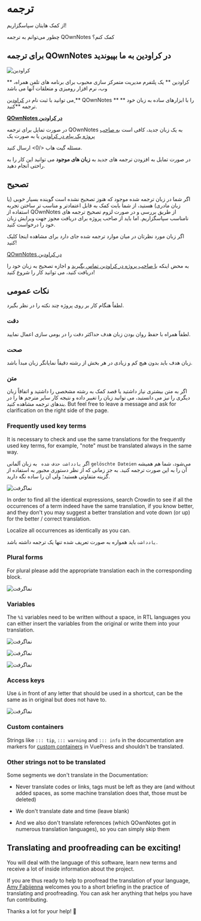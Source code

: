 # ترجمه

از کمک هایتان سپاسگزاریم!

چطور می‌توانم به ترجمه QOwnNotes کمک کنم؟

## برای ترجمه QOwnNotes در کراودین به ما بپیوندید

![کراودین](/img/crowdin.png)

** کراودین ** یک پلتفرم مدیریت متمرکز سازی محبوب برای برنامه های تلفن همراه، وب، نرم افزار رومیزی و متعلقات آنها می باشد

می توانید با ثبت نام در [ کراودین ](https://crowdin.com/project/qownnotes/invite) ** QOwnNotes ** را با ابزارهای ساده به زبان خود ** ترجمه **کنید.

**[QOwnNotes در کراودین](https://crowdin.com/project/qownnotes/invite)**

در صورت تمایل برای ترجمه QOwnNotes به یک زبان جدید، کافی است [به صاحب پروژه یک پیام در کراودین](https://crowdin.com/profile/pbek) یا به صورت یک

 مسئله گیت هاب </0> ارسال کنید.</p> 

در صورت تمایل به افزودن ترجمه های جدید به **زبان های موجود** می توانید این کار را به راحتی انجام دهید.



## تصحیح

اگر شما در زبان ترجمه شده موجود که هنوز تصحیح نشده است گوینده بسیار خوبی (یا زبان مادری) هستید، از شما بابت کمک به قابل اعتمادتر و مناسب تر ساختن تجربه استفاده از QOwnNotes از طریق بررسی و در صورت لزوم تصحیح ترجمه های نامناسب سپاسگزاریم. اما باید از صاحب پروژه برای دریافت مجوز جهت ویرایش زبان خود را درخواست کنید.

اگر زبان مورد نظرتان در میان موارد ترجمه شده جای دارد برای مشاهده اینجا کلیک کنید! 

[QOwnNotes در کراودین](https://translate.qownnotes.org/)

به محض اینکه [با صاحب پروژه در کراودین تماس بگیرید](https://crowdin.com/profile/pbek) و اجازه تصحیح به زبان خود را دریافت کنید، می توانید کار را شروع کنید!



## نکات عمومی

لطفاً هنگام کار بر روی پروژه چند نکته را در نظر بگیرد.



### دقت

لطفاً همراه با حفظ روان بودن زبان هدف حداکثر دقت را در بومی سازی اعمال نمایید.



### صحت

زبان هدف باید بدون هیچ کم و زیادی در هر بخش از رشته دقیقاً نمایانگر زبان مبدأ باشد.



### متن

اگر به متن بیشتری نیاز داشتید یا قصد کمک به رشته مشخصی را داشتید و اتفاقاً زبان دیگری را نیز می دانستید، می توانید زبان را تغییر داده و نتیجه کار سایر مترجم ها را در بندهای ترجمه مشاهده کنید. But feel free to leave a message and ask for clarification on the right side of the page. 



### Frequently used key terms

It is necessary to check and use the same translations for the frequently used key terms, for example, "note" must be translated always in the same way. 

اگر `
یادداشت حذف شده 
` به زبان آلمانی `
gelöschte Dateien
` می‌شود، شما هم همیشه آن را به این صورت ترجمه کنید. به جز زمانی که از نظر دستوری مجبور به استفاده از گزینه متفاوتی هستید؛ ولی آن را ساده نگه دارید.

![نماگرفت](/img/crowdin/screenshot-7.png)

In order to find all the identical expressions, search Crowdin to see if all the occurrences of a term indeed have the same translation, if you know better, and they don't you may suggest a better translation and vote down (or up) for the better / correct translation.

Localize all occurrences as identically as you can.

`
یادداشت
` باید همواره به صورت تعریف شده تنها یک ترجمه داشته باشد.



### Plural forms

For plural please add the appropriate translation each in the corresponding block.

![نماگرفت](/img/crowdin/screenshot-4.png)



### Variables

The `%1` variables need to be written without a space, in RTL languages you can either insert the variables from the original or write them into your translation.

![نماگرفت](/img/crowdin/screenshot-1.png)

![نماگرفت](/img/crowdin/screenshot-5.png)

![نماگرفت](/img/crowdin/screenshot-3.png)



### Access keys

Use `&` in front of any letter that should be used in a shortcut, can be the same as in original but does not have to.

![نماگرفت](/img/crowdin/screenshot-4.png)



### Custom containers

Strings like `::: tip`, `::: warning` and `::: info` in the documentation are markers for [custom containers](https://vuepress.vuejs.org/guide/markdown.html#custom-containers) in VuePress and shouldn't be translated.



### Other strings not to be translated

Some segments we don't translate in the Documentation:

- Never translate codes or links, tags must be left as they are (and without added spaces, as some machine translation does that, those must be deleted)

- We don't translate date and time (leave blank)

- And we also don't translate references (which QOwnNotes got in numerous translation languages), so you can simply skip them



## Translating and proofreading can be exciting!

You will deal with the language of this software, learn new terms and receive a lot of inside information about the project.

If you are thus ready to help to proofread the translation of your language, [Amy Fabijenna](https://crowdin.com/profile/rawfreeamy) welcomes you to a short briefing in the practice of translating and proofreading. You can ask her anything that helps you have fun contributing.

Thanks a lot for your help! 🙂
